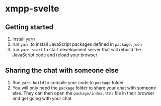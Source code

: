 # xmpp-svelte

## Getting started

1. install [yarn](https://yarnpkg.com)
2. run `yarn` to install JavaScript packages defined in `package.json`
3. run `yarn start` to start development server that will rebuild the JavaScript code and reload your browser

## Sharing the chat with someone else

1. Run `yarn build` to compile your code to `package` folder
2. You will only need the `package` folder to share your chat with someone else. They can then open the `package/index.html` file in their browser and get going with your chat.
